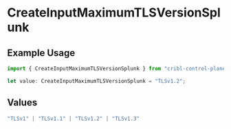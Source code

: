 # CreateInputMaximumTLSVersionSplunk

## Example Usage

```typescript
import { CreateInputMaximumTLSVersionSplunk } from "cribl-control-plane/models/operations";

let value: CreateInputMaximumTLSVersionSplunk = "TLSv1.2";
```

## Values

```typescript
"TLSv1" | "TLSv1.1" | "TLSv1.2" | "TLSv1.3"
```